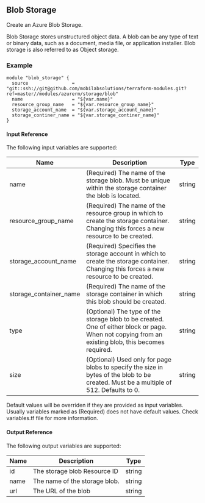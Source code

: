 ## Blob Storage
Create an Azure Blob Storage.

Blob Storage stores unstructured object data. A blob can be any type of text or binary data, such as a document, media file, or application installer. Blob storage is also referred to as Object storage.

### Example
```hcl
module "blob_storage" {
  source                = "git::ssh://git@github.com/mobilabsolutions/terraform-modules.git?ref=master//modules/azurerm/storage/blob"
  name                  = "${var.name}"
  resource_group_name   = "${var.resource_group_name}"
  storage_account_name  = "${var.storage_account_name}"
  storage_continer_name = "${var.storage_continer_name}"
}
```

#### Input Reference
The following input variables are supported:

Name | Description | Type 
----------------- | --------- | -------- 
name | (Required) The name of the storage blob. Must be unique within the storage container the blob is located. | string 
resource_group_name | (Required) The name of the resource group in which to create the storage container. Changing this forces a new resource to be created. | string
storage_account_name | (Required) Specifies the storage account in which to create the storage container. Changing this forces a new resource to be created. | string
storage_container_name | (Required) The name of the storage container in which this blob should be created. | string
type | (Optional) The type of the storage blob to be created. One of either block or page. When not copying from an existing blob, this becomes required. | string
size | (Optional) Used only for page blobs to specify the size in bytes of the blob to be created. Must be a multiple of 512. Defaults to 0. | string

Default values will be overriden if they are provided as input variables. Usually variables marked as (Required) does not have default values. Check variables.tf file for more information.


#### Output Reference
The following output variables are supported:

Name | Description | Type
----------------- | --------- | --------
id | The storage blob Resource ID | string
name | The name of the storage blob. | string
url | The URL of the blob | string
